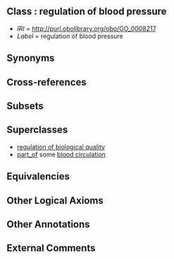 
## Class : regulation of blood pressure

 * *IRI* = http://purl.obolibrary.org/obo/GO_0008217
 * *Label* = regulation of blood pressure

## Synonyms


## Cross-references


## Subsets


## Superclasses

 * [regulation of biological quality](../../GO/08/GO_0065008.md)
 * [part_of](../../BFO/50/BFO_0000050.md) some [blood circulation](../../GO/15/GO_0008015.md)

## Equivalencies


## Other Logical Axioms


## Other Annotations


## External Comments

